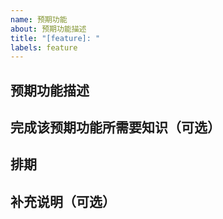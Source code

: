 ```yaml
---
name: 预期功能
about: 预期功能描述
title: "[feature]: "
labels: feature
---
```


## 预期功能描述
<!--xxxx-->

## 完成该预期功能所需要知识（可选）
<!--
1. [xxx]
2. [xxx]
3. [xxx]
-->

## 排期
<!--
预计调研时间: 

最晚交付时间: 
-->

## 补充说明（可选）
<!--xxxx-->

